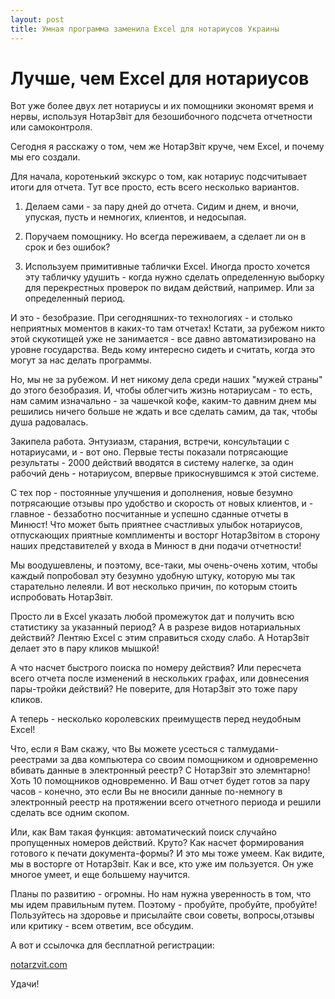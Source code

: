 ```yaml
---
layout: post
title: Умная программа заменила Excel для нотариусов Украины
---
```


# Лучше, чем Excel для нотариусов

Вот уже более двух лет нотариусы и их помощники экономят время и нервы, используя НотарЗвіт для безошибочного подсчета отчетности или самоконтроля.

Сегодня я расскажу о том, чем же НотарЗвіт круче, чем Excel, и почему мы его создали.

Для начала, коротенький экскурс о том, как нотариус подсчитывает итоги для отчета. Тут все просто, есть всего несколько вариантов.

1. Делаем сами - за пару дней до отчета. Сидим и днем, и вночи, упуская, пусть и немногих, клиентов, и недосыпая.

2. Поручаем помощнику. Но всегда переживаем, а сделает ли он в срок и без ошибок?

3. Используем примитивные таблички Excel. Иногда просто хочется эту табличку удушить - когда нужно сделать определенную выборку для перекрестных проверок по видам действий, например. Или за определенный период.

И это - безобразие. При сегодняшних-то технологиях - и столько неприятных моментов в каких-то там отчетах! Кстати, за рубежом никто этой скукотищей уже не занимается - все давно автоматизировано на уровне государства. Ведь кому интересно сидеть и считать, когда это могут за нас делать программы.

Но, мы не за рубежом. И нет никому дела среди наших "мужей страны" до этого безобразия. И, чтобы облегчить жизнь нотариусам - то есть, нам самим изначально - за чашечкой кофе, каким-то давним днем мы решились ничего больше не ждать и все сделать самим, да так, чтобы душа радовалась.

Закипела работа. Энтузиазм, старания, встречи, консультации с нотариусами, и - вот оно. Первые тесты показали потрясающие результаты - 2000 действий вводятся в систему налегке, за один рабочий день - нотариусом, впервые прикоснувшимся к этой системе.

С тех пор - постоянные улучшения и дополнения, новые безумно потрясающие отзывы про удобство и скорость от новых клиентов, и - главное - беззаботно посчитанные и успешно сданные отчеты в Минюст! Что может быть приятнее счастливых улыбок нотариусов, отпускающих приятные комплименты и восторг НотарЗвітом в сторону наших представителей у входа в Минюст в дни подачи отчетности!

Мы воодушевлены, и поэтому, все-таки, мы очень-очень хотим, чтобы каждый попробовал эту безумно удобную штуку, которую мы так старательно лелеяли. И вот несколько причин, по которым стоить испробовать НотарЗвіт.

Просто ли в Excel указать любой промежуток дат и получить всю статистику за указанный период? А в разрезе видов нотариальных действий? Лентяю Excel с этим справиться сходу слабо. А НотарЗвіт делает это в пару кликов мышкой!

А что насчет быстрого поиска по номеру действия?  Или пересчета всего отчета после изменений в нескольких графах, или довнесения пары-тройки действий? Не поверите, для НотарЗвіт это тоже пару кликов.

А теперь - несколько королевских преимуществ перед неудобным Excel!

Что, если я Вам скажу, что Вы можете усесться с талмудами-реестрами за два компьютера со своим помощником и одновременно вбивать данные в электронный реестр?  С НотарЗвіт это элемнтарно! Хоть 10 помощников одновременно. И Ваш отчет будет готов за пару часов - конечно, это если Вы не вносили данные по-немногу в электронный реестр на протяжении всего отчетного периода и решили сделать все одним скопом.

Или, как Вам такая функция: автоматический поиск случайно пропущенных номеров действий. Круто? Как насчет формирования готового к печати документа-формы? И это мы тоже умеем. Как видите, мы в восторге от НотарЗвіт. Как и все, кто уже им пользуется. Он уже многое умеет, и еще большему научится.

Планы по развитию - огромны. Но нам нужна уверенность в том, что мы идем правильным путем. Поэтому - пробуйте, пробуйте, пробуйте! Пользуйтесь на здоровье и присылайте свои советы, вопросы,отзывы или критику - всем ответим, все обсудим.

А вот и ссылочка для бесплатной регистрации:

<a href="https://notarzvit.com">notarzvit.com</a>

Удачи!
